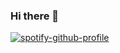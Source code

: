 ### Hi there 👋

[![spotify-github-profile](https://spotify-github-profile.vercel.app/api/view?uid=csslm4igththrspnf141rugc2&cover_image=false&theme=default&show_offline=true&background_color=281f1f&interchange=false&bar_color=53b14f&bar_color_cover=true)](https://github.com/kittinan/spotify-github-profile)
